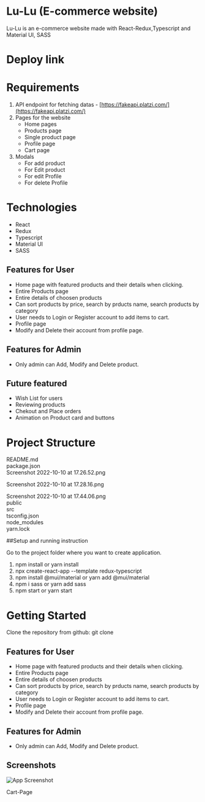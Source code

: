 
# Lu-Lu (E-commerce website)

Lu-Lu is an e-commerce website made with React-Redux,Typescript and Material UI, SASS

# Deploy link

# Requirements

1. API endpoint for fetching datas - [https://fakeapi.platzi.com/](https://fakeapi.platzi.com/)
2. Pages for the website 
   - Home pages
   - Products page
   - Single product page
   - Profile page
   - Cart page
3. Modals
   - For add product
   - For Edit product
   - For edit Profile
   - For delete Profile

# Technologies 

- React
- Redux
- Typescript
- Material UI
- SASS

## Features for User
 
- Home page with featured products and their details when clicking.
- Entire Products page
- Entire details of choosen products
- Can sort products by price, search by prducts name, search products by category
- User needs to Login or Register account to add items to cart.
- Profile page
- Modify and Delete their account from profile page.

## Features for Admin

- Only admin can Add, Modify and Delete product.

## Future featured

- Wish List for users
- Reviewing products
- Chekout and Place orders
- Animation on Product card and buttons

# Project Structure
   
README.md  
package.json  
Screenshot 2022-10-10 at 17.26.52.png  

Screenshot 2022-10-10 at 17.28.16.png               

Screenshot 2022-10-10 at 17.44.06.png     
public  
src  
tsconfig.json  
node_modules   
yarn.lock

##Setup and running instruction

Go to the project folder where you want to create application.

1. npm install
     or
   yarn install
2. npx create-react-app <project-name> --template redux-typescript
3. npm install @mui/material
      or yarn add @mui/material
4. npm i sass or yarn add sass
5. npm start or yarn start

# Getting Started

Clone the repository from github: git clone


## Features for User
 
- Home page with featured products and their details when clicking.
- Entire Products page
- Entire details of choosen products
- Can sort products by price, search by prducts name, search products by category
- User needs to Login or Register account to add items to cart.
- Profile page
- Modify and Delete their account from profile page.

## Features for Admin

- Only admin can Add, Modify and Delete product.



## Screenshots

![App Screenshot](https://i.ibb.co/BLcnN1Y/Cart-Page.png)

Cart-Page